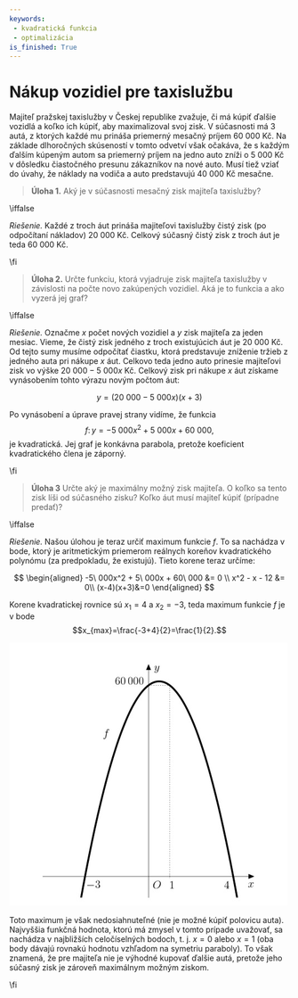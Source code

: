 ```yaml
---
keywords:
 - kvadratická funkcia
 - optimalizácia
is_finished: True
---
```

# Nákup vozidiel pre taxislužbu

Majiteľ pražskej taxislužby v Českej republike zvažuje, či má kúpiť ďalšie vozidlá a koľko ich kúpiť, 
aby maximalizoval svoj zisk. V súčasnosti má 3 autá, z ktorých každé mu prináša priemerný mesačný príjem 60 000 Kč. Na základe dlhoročných skúseností v tomto odvetví však 
očakáva, že s každým ďalším kúpeným autom sa priemerný príjem na jedno auto zníži o 
5 000 Kč v dôsledku čiastočného presunu zákazníkov na nové auto. Musí tiež vziať do úvahy, že náklady na vodiča a auto predstavujú 40 000 Kč mesačne.

>**Úloha 1.** Aký je v súčasnosti mesačný zisk majiteľa taxislužby?

\iffalse

*Riešenie.* Každé z troch áut prináša majiteľovi taxislužby čistý zisk (po odpočítaní nákladov)
20 000 Kč. Celkový súčasný čistý zisk z troch áut je teda 60 000 Kč.

\fi

>**Úloha 2.** Určte funkciu, ktorá vyjadruje zisk majiteľa taxislužby v závislosti na počte novo zakúpených vozidiel. Aká je to funkcia a ako vyzerá jej graf?

\iffalse

*Riešenie.* Označme $x$ počet nových vozidiel a $y$ zisk majiteľa za jeden mesiac. 
Vieme, že čistý zisk jedného z troch existujúcich áut je 20 000 Kč. Od tejto sumy musíme odpočítať 
čiastku, ktorá predstavuje zníženie tržieb z jedného auta pri nákupe $x$ áut. Celkovo teda jedno auto prinesie majiteľovi zisk vo výške $20\ 000-5\ 000x$ Kč. Celkový zisk pri nákupe $x$ áut získame vynásobením tohto výrazu novým počtom áut:

$$
y=(20\ 000-5\ 000x)(x+3)
$$

Po vynásobení a úprave pravej strany vidíme, že funkcia $$f\colon y= -5\ 000x^2 + 5\ 000x + 60\ 000,$$ 
je kvadratická. Jej graf je konkávna parabola, pretože koeficient kvadratického člena je záporný.

\fi

>**Úloha 3** 
Určte aký je maximálny možný zisk majiteľa. O koľko sa tento zisk líši od 
súčasného zisku? Koľko áut musí majiteľ kúpiť (prípadne predať)?

\iffalse

*Riešenie.* 
Našou úlohou je teraz určiť maximum funkcie $f$. To sa nachádza v bode, ktorý je
aritmetickým priemerom reálnych koreňov kvadratického polynómu (za predpokladu, že
 existujú). Tieto korene teraz určíme:

$$
\begin{aligned}
-5\ 000x^2 + 5\ 000x + 60\ 000 &= 0 \\
x^2  - x - 12 &= 0\\
(x-4)(x+3)&=0
\end{aligned}
$$


Korene kvadratickej rovnice sú $x_1=4$ a $x_2=-3$, teda maximum funkcie $f$ je 
v bode $$x_{max}=\frac{-3+4}{2}=\frac{1}{2}.$$ 

![Graf funkcie](04_graph_smaller.jpg)

Toto maximum je však nedosiahnuteľné (nie je možné kúpiť polovicu auta). Najvyššia funkčná hodnota, ktorú má zmysel v tomto prípade uvažovať, sa nachádza v najbližších celočíselných bodoch, t. j. $x=0$ alebo $x=1$
(oba body dávajú rovnakú hodnotu vzhľadom na symetriu paraboly). To však znamená, že
pre majiteľa nie je výhodné kupovať ďalšie autá, pretože jeho súčasný zisk
je zároveň maximálnym možným ziskom.

\fi
